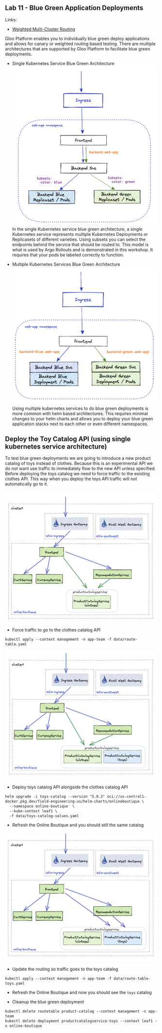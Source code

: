 ## Lab 11 - Blue Green Application Deployments <a name="lab-11---blue-green-application-deployments-"></a>


Links:
  - [Weighted Multi-Cluster Routing](https://docs.solo.io/gloo-mesh-enterprise/latest/routing/forward-requests/multi-cluster/)

Gloo Platform enables you to individually blue green deploy applications and allows for canary or weighted routing based testing. There are multiple architectures that are supported by Gloo Platform to facilitate blue green deployments.

* Single Kubernetes Service Blue Green Architecture
![Single Kubernetes Service](images/same-service-blue-green.png)
In the single Kubernetes service blue green architecture, a single Kubernetes service represents multiple Kubernetes Deployments or Replicasets of different varieties. Using subsets you can select the endpoints behind the service that should be routed to. This model is what is used by Argo Rollouts and is demonstrated in this workshop. It requires that your pods be labeled correctly to function.

* Multiple Kubernetes Services Blue Green Architecture
![Different Kubernetes Services](images/diff-service-blue-green.png)
Using multiple kubernetes services to do blue green deployments is more common with helm based architectures. This requires minimal changes to your helm charts and allows you to deploy your blue green application stacks next to each other or even different namespaces.

## Deploy the Toy Catalog API (using single kubernetes service architecture)

To test blue green deployments we are going to introduce a new product catalog of toys instead of clothes. Because this is an experimental API we do not want use traffic to immediately flow to the new API unless specified. Before deploying the toys catalog we need to force traffic to the existing clothes API. This way when you deploy the toys API traffic will not automatically go to it.

![Pin Clothes Traffic](images/pin-clothes.png)

* Force traffic to go to the clothes catalog API
```shell
kubectl apply --context management -n app-team -f data/route-table.yaml
```

![Deploy Toys API Traffic](images/clothes-catalog.png)

* Deploy toys catalog API alongside the clothes catalog API
```shell
helm upgrade -i toys-catalog --version "5.0.3" oci://us-central1-docker.pkg.dev/field-engineering-us/helm-charts/onlineboutique \
  --namespace online-boutique  \
  --kube-context leaf1 \
  -f data/toys-catalog-values.yaml
```

* Refresh the Online Boutique and you should still the same catalog

![Toy Traffic](images/toys-catalog.png)
* Update the routing so traffic goes to the toys catalog
```shell
kubectl apply --context management -n app-team -f data/route-table-toys.yaml
```

* Refresh the Online Boutique and now you should see the `toys` catalog

* Cleanup the blue green deployment
```shell
kubectl delete routetable product-catalog --context management -n app-team
kubectl delete deployment productcatalogservice-toys --context leaf1 -n online-boutique
```
